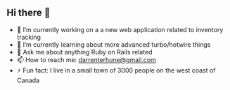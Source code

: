 ## Hi there 👋

- 🔭 I’m currently working on a a new web application related to inventory tracking
- 🌱 I’m currently learning about more advanced turbo/hotwire things
- 💬 Ask me about anything Ruby on Rails related
- 📫 How to reach me: darrenterhune@gmail.com
- ⚡ Fun fact: I live in a small town of 3000 people on the west coast of Canada
